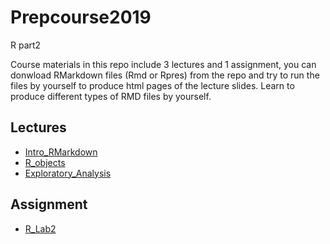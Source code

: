 # Prepcourse2019
R part2

Course materials in this repo include 3 lectures and 1 assignment, you can donwload RMarkdown files (Rmd or Rpres) from the repo and try to run the files by yourself to produce html pages of the lecture slides. Learn to produce different types of RMD files by yourself.  

## Lectures

- [Intro_RMarkdown](https://github.com/lmexj/Prepcourse2019/blob/master/PrepCourse_Intro_RMD.Rmd)
- [R_objects](https://github.com/lmexj/Prepcourse2019/blob/master/PrepCourse2019_R%20objects.Rpres)
- [Exploratory_Analysis](https://github.com/lmexj/Prepcourse2019/blob/master/PrepCourse_ExploratoryAnalysis.Rpres)

## Assignment

- [R_Lab2](https://github.com/lmexj/Prepcourse2019/blob/master/PrepCourse2019_R_Lab2.Rmd)
